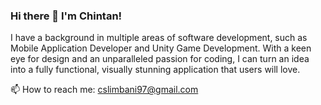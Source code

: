 ### Hi there 👋 I'm Chintan!

I have a background in multiple areas of software development, such as Mobile Application Developer and Unity Game Development. With a keen eye for design and an unparalleled passion for coding, I can turn an idea into a fully functional, visually stunning application that users will love.

📫 How to reach me: cslimbani97@gmail.com

<!--
**iamChintan/iamChintan** is a ✨ _special_ ✨ repository because its `README.md` (this file) appears on your GitHub profile.

Here are some ideas to get you started:

- 🔭 I’m currently working on ...
- 🌱 I’m currently learning ...
- 👯 I’m looking to collaborate on ...
- 🤔 I’m looking for help with ...
- 💬 Ask me about ...
- 📫 How to reach me: ...cslimbani97@gmail.com
- 😄 Pronouns: ...
- ⚡ Fun fact: ...
-->
